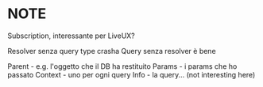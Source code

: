 # NOTE

Subscription, interessante per LiveUX?

Resolver senza query type crasha
Query senza resolver è bene

Parent - e.g. l'oggetto che il DB ha restituito
Params - i params che ho passato
Context - uno per ogni query
Info - la query... (not interesting here)